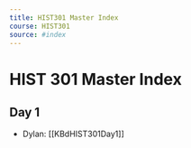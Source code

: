 ```yaml
---
title: HIST301 Master Index
course: HIST301
source: #index 
---
```


# HIST 301 Master Index

## Day 1
- Dylan: [[KBdHIST301Day1]]